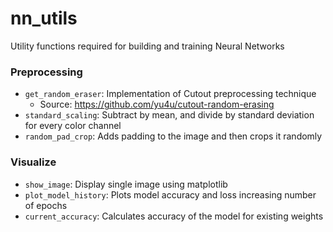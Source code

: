 # nn_utils
Utility functions required for building and training Neural Networks

### Preprocessing
* `get_random_eraser`: Implementation of Cutout preprocessing technique
  * Source: https://github.com/yu4u/cutout-random-erasing
* `standard_scaling`: Subtract by mean, and divide by standard deviation for every color channel
* `random_pad_crop`: Adds padding to the image and then crops it randomly

### Visualize
* `show_image`: Display single image using matplotlib
* `plot_model_history`: Plots model accuracy and loss increasing number of epochs
* `current_accuracy`: Calculates accuracy of the model for existing weights
